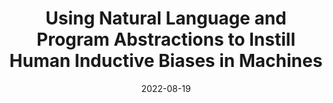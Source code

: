 ---
title: "Using Natural Language and Program Abstractions to Instill Human Inductive Biases in Machines"
date: 2022-08-19
draft: false
post_type: publication
authors: [sreejank, carlosc, ishitad, rajam, michaelhu, roberth, nathand, karthikn, thomasg]
venue: NeurIPS 2022
tags: []

code: https://github.com/sreejank/language_and_programs
link: https://arxiv.org/abs/2205.11558
---